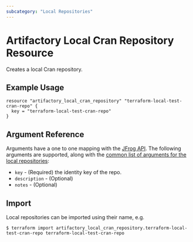 ```yaml
---
subcategory: "Local Repositories"
---
```

# Artifactory Local Cran Repository Resource

Creates a local Cran repository.

## Example Usage

```hcl
resource "artifactory_local_cran_repository" "terraform-local-test-cran-repo" {
  key = "terraform-local-test-cran-repo"
}
```

## Argument Reference

Arguments have a one to one mapping with the [JFrog API](https://www.jfrog.com/confluence/display/RTF/Repository+Configuration+JSON).
The following arguments are supported, along with the [common list of arguments for the local repositories](local.md):

* `key` - (Required) the identity key of the repo.
* `description` - (Optional)
* `notes` - (Optional)



## Import

Local repositories can be imported using their name, e.g.
```
$ terraform import artifactory_local_cran_repository.terraform-local-test-cran-repo terraform-local-test-cran-repo
```
